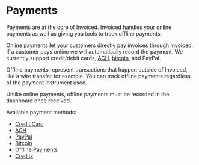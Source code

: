 # Payments

Payments are at the core of Invoiced. Invoiced handles your online payments as well as giving you tools to track offline payments.

Online payments let your customers directly pay invoices through Invoiced. If a customer pays online we will automatically record the payment. We currently support credit/debit cards, [ACH](https://en.wikipedia.org/wiki/Automated_Clearing_House), [bitcoin](https://en.wikipedia.org/wiki/Bitcoin), and PayPal.

Offline payments represent transactions that happen outside of Invoiced, like a wire transfer for example. You can track offline payments regardless of the payment instrument used. 

Unlike online payments, offline payments must be recorded in the dashboard once received.

Available payment methods:
- [Credit Card](/docs/payments/card)
- [ACH](/docs/payments/ach)
- [PayPal](/docs/payments/paypal)
- [Bitcoin](/docs/payments/bitcoin)
- [Offline Payments](/docs/payments/offline-payments)
- [Credits](/docs/payments/credits)